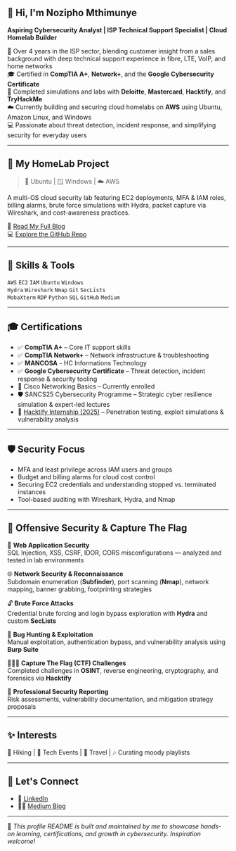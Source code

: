 ## 👋 Hi, I'm Nozipho Mthimunye


**Aspiring Cybersecurity Analyst | ISP Technical Support Specialist | Cloud Homelab Builder**

🔐 Over 4 years in the ISP sector, blending customer insight from a sales background with deep technical support experience in fibre, LTE, VoIP, and home networks  
🎓 Certified in **CompTIA A+**, **Network+**, and the **Google Cybersecurity Certificate**  
🧠 Completed simulations and labs with **Deloitte**, **Mastercard**, **Hacktify**, and **TryHackMe**  
☁️ Currently building and securing cloud homelabs on **AWS** using Ubuntu, Amazon Linux, and Windows  
💻 Passionate about threat detection, incident response, and simplifying security for everyday users

---

## 📡 My HomeLab Project  
> 🐧 Ubuntu | 🪟 Windows | ☁️ AWS  

A multi-OS cloud security lab featuring EC2 deployments, MFA & IAM roles, billing alarms, brute force simulations with Hydra, packet capture via Wireshark, and cost-awareness practices.

📖 [Read My Full Blog](https://medium.com/@noziphopmthimunye/building-and-securing-my-first-cloud-homelab-on-aws-linux-ubuntu-windows-eb825be7071c)  
💻 [Explore the GitHub Repo](https://github.com/Nozipho-Mth/My-HomeLab-Project)

---

## 🔧 Skills & Tools

`AWS` `EC2` `IAM` `Ubuntu` `Windows`  
`Hydra` `Wireshark` `Nmap` `Git` `SecLists`  
`MobaXterm` `RDP` `Python` `SQL` `GitHub` `Medium`

---

## 🎓 Certifications

- ✅ **CompTIA A+** – Core IT support skills  
- ✅ **CompTIA Network+** – Network infrastructure & troubleshooting 
- ✅ **MANCOSA** - HC Informations Technology
- ✅ **Google Cybersecurity Certificate** – Threat detection, incident response & security tooling  
- 🧩 Cisco Networking Basics – Currently enrolled  
- 🛡️ SANCS25 Cybersecurity Programme – Strategic cyber resilience simulation & expert-led lectures  
- 🧪 [Hacktify Internship (2025)](https://www.linkedin.com/posts/activity-7305641840261685248-0pus?utm_source=share&utm_medium=member_desktop) – Penetration testing, exploit simulations & vulnerability analysis

---

## 🛡️ Security Focus

- MFA and least privilege across IAM users and groups  
- Budget and billing alarms for cloud cost control  
- Securing EC2 credentials and understanding stopped vs. terminated instances  
- Tool-based auditing with Wireshark, Hydra, and Nmap  

---

## 🧪 Offensive Security & Capture The Flag

🚀 **Web Application Security**  
SQL Injection, XSS, CSRF, IDOR, CORS misconfigurations — analyzed and tested in lab environments

🌐 **Network Security & Reconnaissance**  
Subdomain enumeration (**Subfinder**), port scanning (**Nmap**), network mapping, banner grabbing, footprinting strategies

🔓 **Brute Force Attacks**  
Credential brute forcing and login bypass exploration with **Hydra** and custom **SecLists**

🎯 **Bug Hunting & Exploitation**  
Manual exploitation, authentication bypass, and vulnerability analysis using **Burp Suite**

🕵🏽‍♀️ **Capture The Flag (CTF) Challenges**  
Completed challenges in **OSINT**, reverse engineering, cryptography, and forensics via **Hacktify**

📜 **Professional Security Reporting**  
Risk assessments, vulnerability documentation, and mitigation strategy proposals

---

## ✨ Interests

🌄 Hiking | 🧠 Tech Events | 🧳 Travel | 🎶 Curating moody playlists

---

## 🔗 Let's Connect

- 💼 [LinkedIn](https://www.linkedin.com/in/nozipho-mthimunye/)  
- ✍🏽 [Medium Blog](https://medium.com/@noziphopmthimunye)

---

📌 *This profile README is built and maintained by me to showcase hands-on learning, certifications, and growth in cybersecurity. Inspiration welcome!*

